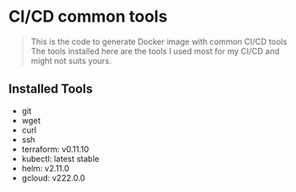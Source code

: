 # CI/CD common tools
> This is the code to generate Docker image with common CI/CD tools 
> The tools installed here are the tools I used most for my CI/CD and might not suits yours.

## Installed Tools
- git
- wget 
- curl 
- ssh
- terraform: v0.11.10
- kubectl: latest stable
- helm: v2.11.0
- gcloud: v222.0.0 
